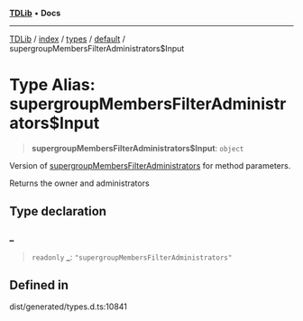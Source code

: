 [**TDLib**](../../../../../../README.md) • **Docs**

***

[TDLib](../../../../../../modules.md) / [index](../../../../../README.md) / [types](../../../README.md) / [default](../README.md) / supergroupMembersFilterAdministrators$Input

# Type Alias: supergroupMembersFilterAdministrators$Input

> **supergroupMembersFilterAdministrators$Input**: `object`

Version of [supergroupMembersFilterAdministrators](supergroupMembersFilterAdministrators.md) for method parameters.

Returns the owner and administrators

## Type declaration

### \_

> `readonly` **\_**: `"supergroupMembersFilterAdministrators"`

## Defined in

dist/generated/types.d.ts:10841

